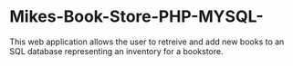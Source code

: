 # Mikes-Book-Store-PHP-MYSQL-

This web application allows the user to retreive and add new books to an SQL database representing an  inventory for a bookstore.
